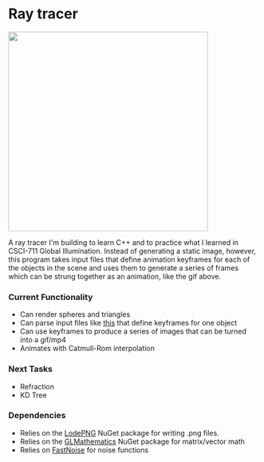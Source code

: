 # Ray tracer
<img src="images/hallway.gif" height="400px">

A ray tracer I'm building to learn C++ and to practice what I learned in CSCI-711 Global Illumination. Instead of generating a static image, however, this program takes input files that define animation keyframes for each of the objects in the scene and uses them to generate a series of frames which can be strung together as an animation, like the gif above.

### Current Functionality
+ Can render spheres and triangles
+ Can parse input files like [this](Raytracer/world/island/islandGrass.sphere) that define keyframes for one object
+ Can use keyframes to produce a series of images that can be turned into a gif/mp4
+ Animates with Catmull-Rom interpolation

### Next Tasks
+ Refraction
+ KD Tree

### Dependencies
+ Relies on the [LodePNG](https://github.com/lvandeve/lodepng) NuGet package for writing .png files.
+ Relies on the [GLMathematics](https://www.nuget.org/packages/glm/0.9.9.600) NuGet package for matrix/vector math
+ Relies on [FastNoise](https://github.com/Auburns/FastNoise) for noise functions
